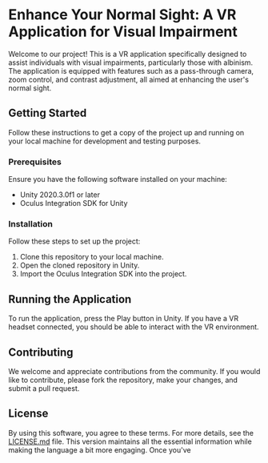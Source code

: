 # Enhance Your Normal Sight: A VR Application for Visual Impairment

Welcome to our project! This is a VR application specifically designed to assist individuals with visual impairments, particularly those with albinism. The application is equipped with features such as a pass-through camera, zoom control, and contrast adjustment, all aimed at enhancing the user's normal sight.

## Getting Started

Follow these instructions to get a copy of the project up and running on your local machine for development and testing purposes.

### Prerequisites

Ensure you have the following software installed on your machine:

- Unity 2020.3.0f1 or later
- Oculus Integration SDK for Unity

### Installation

Follow these steps to set up the project:

1. Clone this repository to your local machine.
2. Open the cloned repository in Unity.
3. Import the Oculus Integration SDK into the project.

## Running the Application

To run the application, press the Play button in Unity. If you have a VR headset connected, you should be able to interact with the VR environment.

## Contributing

We welcome and appreciate contributions from the community. If you would like to contribute, please fork the repository, make your changes, and submit a pull request.

## License

By using this software, you agree to these terms. For more details, see the [LICENSE.md](LICENSE.md) file.
This version maintains all the essential information while making the language a bit more engaging. Once you've



